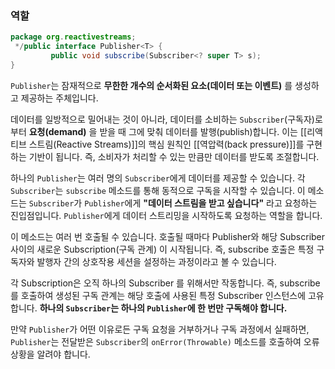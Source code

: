 ### 역할
```java
package org.reactivestreams;  
 */public interface Publisher<T> {  
         public void subscribe(Subscriber<? super T> s);  
}
```
`Publisher`는 잠재적으로 **무한한 개수의 순서화된 요소(데이터 또는 이벤트)** 를 생성하고 제공하는 주체입니다.

데이터를 일방적으로 밀어내는 것이 아니라, 데이터를 소비하는 `Subscriber`(구독자)로부터 **요청(demand)** 을 받을 때 그에 맞춰 데이터를 발행(publish)합니다. 이는 [[리액티브 스트림(Reactive Streams)]]의 핵심 원칙인 [[역압력(back pressure)]]를 구현하는 기반이 됩니다. 즉, 소비자가 처리할 수 있는 만큼만 데이터를 받도록 조절합니다.

하나의 `Publisher`는 여러 명의 `Subscriber`에게 데이터를 제공할 수 있습니다. 각 `Subscriber`는 `subscribe` 메소드를 통해 동적으로 구독을 시작할 수 있습니다. 이 메소드는 `Subscriber`가 `Publisher`에게 **"데이터 스트림을 받고 싶습니다"** 라고 요청하는 진입점입니다. `Publisher`에게 데이터 스트리밍을 시작하도록 요청하는 역할을 합니다.

이 메소드는 여러 번 호출될 수 있습니다. 호출될 때마다 Publisher와 해당 Subscriber 사이의 새로운 Subscription(구독 관계) 이 시작됩니다. 즉, subscribe 호출은 특정 구독자와 발행자 간의 상호작용 세션을 설정하는 과정이라고 볼 수 있습니다.

각 Subscription은 오직 하나의 Subscriber 를 위해서만 작동합니다. 즉, subscribe를 호출하여 생성된 구독 관계는 해당 호출에 사용된 특정 Subscriber 인스턴스에 고유합니다. **하나의 `Subscriber`는 하나의 `Publisher`에 한 번만 구독해야 합니다.**

만약 `Publisher`가 어떤 이유로든 구독 요청을 거부하거나 구독 과정에서 실패하면, `Publisher`는 전달받은 `Subscriber`의 `onError(Throwable)` 메소드를 호출하여 오류 상황을 알려야 합니다.